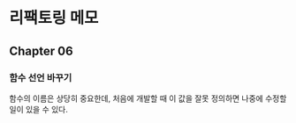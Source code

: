 # 리팩토링 메모
## Chapter 06
### 함수 선언 바꾸기
함수의 이름은 상당히 중요한데, 처음에 개발할 때 이 값을 잘못 정의하면 나중에 수정할 일이 있을 수 있다. 

